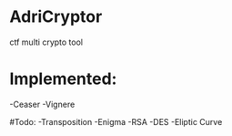 # AdriCryptor
ctf multi crypto tool

# Implemented:
-Ceaser
-Vignere

#Todo:
-Transposition
-Enigma
-RSA
-DES
-Eliptic Curve